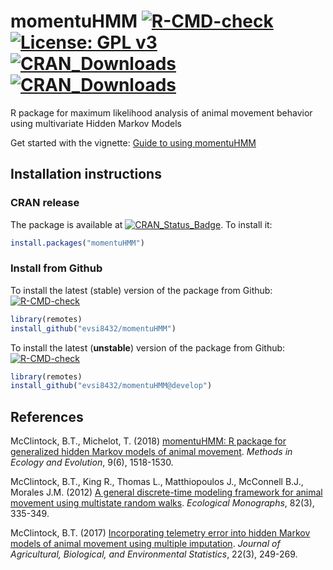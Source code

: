 # momentuHMM  [![R-CMD-check](https://github.com/bmcclintock/momentuHMM/workflows/R-CMD-check/badge.svg)](https://github.com/bmcclintock/momentuHMM/actions) [![License: GPL v3](https://img.shields.io/badge/License-GPL%20v3-blue.svg)](https://www.gnu.org/licenses/gpl-3.0) [![CRAN_Downloads](https://cranlogs.r-pkg.org/badges/momentuHMM)](https://cran.r-project.org/package=momentuHMM) [![CRAN_Downloads](https://cranlogs.r-pkg.org/badges/grand-total/momentuHMM)](https://cran.r-project.org/package=momentuHMM)

R package for maximum likelihood analysis of animal movement behavior using multivariate Hidden Markov Models 

Get started with the vignette: [Guide to using momentuHMM](https://cran.r-project.org/package=momentuHMM/vignettes/momentuHMM.pdf)

## Installation instructions

### CRAN release
The package is available at [![CRAN_Status_Badge](https://www.r-pkg.org/badges/version/momentuHMM)](https://cran.r-project.org/package=momentuHMM). To install it:
``` R
install.packages("momentuHMM")
```

### Install from Github
To install the latest (stable) version of the package from Github: [![R-CMD-check](https://github.com/bmcclintock/momentuHMM/workflows/R-CMD-check/badge.svg)](https://github.com/bmcclintock/momentuHMM/actions)
``` R
library(remotes)
install_github("evsi8432/momentuHMM")
```

To install the latest (**unstable**) version of the package from Github: [![R-CMD-check](https://github.com/bmcclintock/momentuHMM/actions/workflows/r.yml/badge.svg?branch=develop)](https://github.com/bmcclintock/momentuHMM/actions/workflows/r.yml)
``` R
library(remotes)
install_github("evsi8432/momentuHMM@develop")
```

## References
McClintock, B.T., Michelot, T. (2018) [momentuHMM: R package for generalized hidden Markov models of animal movement](http://dx.doi.org/10.1111/2041-210X.12995). *Methods in Ecology and Evolution*, 9(6), 1518-1530.

McClintock, B.T., King R., Thomas L., Matthiopoulos J., McConnell B.J., Morales J.M. (2012) [A general discrete-time modeling framework for animal movement using multistate random walks](https://doi.org/10.1890/11-0326.1). *Ecological Monographs*, 82(3), 335-349.

McClintock, B.T. (2017) [Incorporating telemetry error into hidden Markov models of animal movement using multiple imputation](https://link.springer.com/article/10.1007/s13253-017-0285-6). *Journal of Agricultural, Biological, and Environmental Statistics*, 22(3), 249-269.
